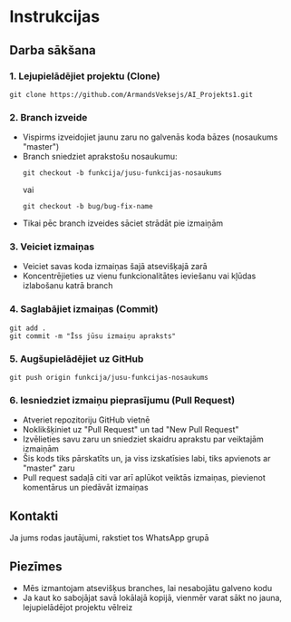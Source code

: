 # Instrukcijas

## Darba sākšana

### 1. Lejupielādējiet projektu (Clone)
```
git clone https://github.com/ArmandsVeksejs/AI_Projekts1.git
```
### 2. Branch izveide
- Vispirms izveidojiet jaunu zaru no galvenās koda bāzes (nosaukums "master")
- Branch sniedziet aprakstošu nosaukumu:
  ```
  git checkout -b funkcija/jusu-funkcijas-nosaukums
  ```
  vai
  ```
  git checkout -b bug/bug-fix-name
  ```
- Tikai pēc branch izveides sāciet strādāt pie izmaiņām

### 3. Veiciet izmaiņas
- Veiciet savas koda izmaiņas šajā atsevišķajā zarā
- Koncentrējieties uz vienu funkcionalitātes ieviešanu vai kļūdas izlabošanu katrā branch

### 4. Saglabājiet izmaiņas (Commit)
```
git add .
git commit -m "Īss jūsu izmaiņu apraksts"
```

### 5. Augšupielādējiet uz GitHub
```
git push origin funkcija/jusu-funkcijas-nosaukums
```

### 6. Iesniedziet izmaiņu pieprasījumu (Pull Request)
- Atveriet repozitoriju GitHub vietnē
- Noklikšķiniet uz "Pull Request" un tad "New Pull Request"
- Izvēlieties savu zaru un sniedziet skaidru aprakstu par veiktajām izmaiņām
- Šis kods tiks pārskatīts un, ja viss izskatīsies labi, tiks apvienots ar "master" zaru
- Pull request sadaļā citi var arī aplūkot veiktās izmaiņas, pievienot komentārus un piedāvāt izmaiņas

## Kontakti

Ja jums rodas jautājumi, rakstiet tos WhatsApp grupā

## Piezīmes

- Mēs izmantojam atsevišķus branches, lai nesabojātu galveno kodu
- Ja kaut ko sabojājat savā lokālajā kopijā, vienmēr varat sākt no jauna, lejupielādējot projektu vēlreiz
